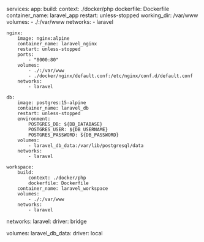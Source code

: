

services:
    app:
        build:
            context: ./docker/php
            dockerfile: Dockerfile
        container_name: laravel_app
        restart: unless-stopped
        working_dir: /var/www
        volumes:
            - ./:/var/www
        networks:
            - laravel

    nginx:
        image: nginx:alpine
        container_name: laravel_nginx
        restart: unless-stopped
        ports:
            - "8000:80"
        volumes:
            - ./:/var/www
            - ./docker/nginx/default.conf:/etc/nginx/conf.d/default.conf
        networks:
            - laravel

    db:
        image: postgres:15-alpine
        container_name: laravel_db
        restart: unless-stopped
        environment:
            POSTGRES_DB: ${DB_DATABASE}
            POSTGRES_USER: ${DB_USERNAME}
            POSTGRES_PASSWORD: ${DB_PASSWORD}
        volumes:
            - laravel_db_data:/var/lib/postgresql/data
        networks:
            - laravel

    workspace:
        build:
            context: ./docker/php
            dockerfile: Dockerfile
        container_name: laravel_workspace
        volumes:
            - ./:/var/www
        networks:
            - laravel

networks:
    laravel:
        driver: bridge

volumes:
    laravel_db_data:
        driver: local
